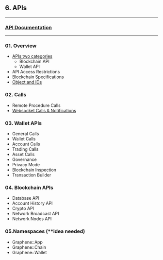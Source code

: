## 6. APIs

***

### [API Documentation](https://bitshares.org/doxygen/index.html)

***

### 01. Overview
- [APIs two categories](/developers/6_apis/apis-about.md#apis-categories)
   - Blockchain API
   - Wallet API
- API Access Restrictions
- Blockchain Specifications
- [Object and IDs](/developers/6_apis/object_ids.md#object-and-ids)
   
### 02. Calls   
- Remote Procedure Calls
- [Websocket Calls & Notifications](https://github.com/cedar-book/btsdoc-portal/blob/master/developers/6_apis/websocket_calls_notifications.md#contents)

### 03. Wallet APIs
- General Calls
- Wallet Calls
- Account Calls
- Trading Calls
- Asset Calls
- Governance
- Privacy Mode
- Blockchain Inspection
- Transaction Builder
      
### 04. Blockchain APIs   
- Database API
- Account History API
- Crypto API
- Network Broadcast API
- Network Nodes API   
      
### 05.Namespaces (**idea needed)
- Graphene::App
- Graphene::Chain
- Graphene::Wallet
